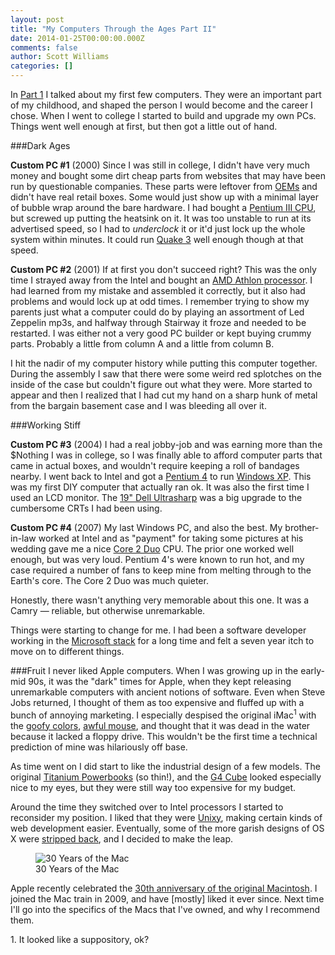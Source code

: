 ```yaml
---
layout: post
title: "My Computers Through the Ages Part II"
date: 2014-01-25T00:00:00.000Z
comments: false
author: Scott Williams
categories: []
---
```

In [Part 1](/2014/01/09/my-computers-through-the-ages) I talked about my first few computers. They were an important part of my childhood, and shaped the person I would become and the career I chose. When I went to college I started to build and upgrade my own PCs. Things went well enough at first, but then got a little out of hand.

###Dark Ages

**Custom PC #1** (2000) Since I was still in college, I didn't have very much money and bought some dirt cheap parts from websites that may have been run by questionable companies. These parts were leftover from [OEMs](http://en.wikipedia.org/wiki/Oem) and didn't have real retail boxes. Some would just show up with a minimal layer of bubble wrap around the bare hardware. I had bought a [Pentium III CPU](http://en.wikipedia.org/wiki/Pentium_iii), but screwed up putting the heatsink on it. It was too unstable to run at its advertised speed, so I had to *underclock* it or it'd just lock up the whole system within minutes. It could run [Quake 3](http://en.wikipedia.org/wiki/Quake_III_Arena) well enough though at that speed.

**Custom PC #2** (2001) If at first you don't succeed right? This was the only time I strayed away from the Intel and bought an [AMD Athlon processor](http://en.wikipedia.org/wiki/Amd_athlon). I had learned from my mistake and assembled it correctly, but it also had problems and would lock up at odd times. I remember trying to show my parents just what a computer could do by playing an assortment of Led Zeppelin mp3s, and halfway through Stairway it froze and needed to be restarted. I was either not a very good PC builder or kept buying crummy parts. Probably a little from column A and a little from column B.

I hit the nadir of my computer history while putting this computer together. During the assembly I saw that there were some weird red splotches on the inside of the case but couldn't figure out what they were. More started to appear and then I realized that I had cut my hand on a sharp hunk of metal from the bargain basement case and I was bleeding all over it.

###Working Stiff

**Custom PC #3** (2004) I had a real jobby-job and was earning more than the $Nothing I was in college, so I was finally able to afford computer parts that came in actual boxes, and wouldn't require keeping a roll of bandages nearby. I went back to Intel and got a [Pentium 4](http://en.wikipedia.org/wiki/Pentium_IV) to run [Windows XP](http://en.wikipedia.org/wiki/Windows_xp). This was my first DIY computer that actually ran ok. It was also the first time I used an LCD monitor. The [19" Dell Ultrasharp](http://reviews.cnet.com/lcd-monitors/dell-ultrasharp-1905fp/4505-3174_7-31232074.html) was a big upgrade to the cumbersome CRTs I had been using.

**Custom PC #4** (2007) My last Windows PC, and also the best. My brother-in-law worked at Intel and as "payment" for taking some pictures at his wedding gave me a nice [Core 2 Duo](http://en.wikipedia.org/wiki/Core_2_duo#Core_2_Duo) CPU. The prior one worked well enough, but was very loud. Pentium 4's were known to run hot, and my case required a number of fans to keep mine from melting through to the Earth's core. The Core 2 Duo was much quieter. 

Honestly, there wasn't anything very memorable about this one. It was a Camry — reliable, but otherwise unremarkable. 

Things were starting to change for me. I had been a software developer working in the [Microsoft stack](https://msdn.microsoft.com/) for a long time and felt a seven year itch to move on to different things.


###Fruit
I never liked Apple computers. When I was growing up in the early-mid 90s, it was the "dark" times for Apple, when they kept releasing unremarkable computers with ancient notions of software. Even when Steve Jobs returned,  I thought of them as too expensive and fluffed up with a bunch of annoying marketing. I especially despised the original iMac<sup>1</sup> with the [goofy colors](http://www.youtube.com/watch?v=83nS4EGKU04), [awful mouse](http://en.wikipedia.org/wiki/Apple_USB_Mouse), and thought that it was dead in the water because it lacked a floppy drive. This wouldn't be the first time a technical prediction of mine was hilariously off base.

As time went on I did start to like the industrial design of a few models. The original [Titanium Powerbooks](http://en.wikipedia.org/wiki/PowerBook_G4#Titanium_PowerBook_G4) (so thin!), and the [G4 Cube](http://en.wikipedia.org/wiki/G4_cube) looked especially nice to my eyes, but they were still way too expensive for my budget.

Around the time they switched over to Intel processors I started to reconsider my position. I liked that they were [Unixy](https://developer.apple.com/library/mac/documentation/MacOSX/Conceptual/OSX_Technology_Overview/SystemTechnology/SystemTechnology.html), making certain kinds of web development easier. Eventually, some of the more garish designs of OS X were [stripped back](http://arstechnica.com/apple/2007/10/mac-os-x-10-5/3/), and I decided to make the leap.

<figure>
    <img alt="30 Years of the Mac" src="images/assets/30years.png" />
    <figcaption>30 Years of the Mac</figcaption>
</figure>

Apple recently celebrated the [30th anniversary of the original Macintosh](http://www.apple.com/30-years/). I joined the Mac train in 2009, and have [mostly] liked it ever since. Next time I'll go into the specifics of the Macs that I've owned, and why I recommend them.

<div class="footnotes">
1. It looked like a suppository, ok?
</div>
